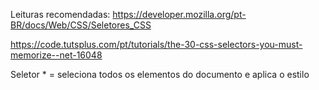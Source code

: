 Leituras recomendadas:
https://developer.mozilla.org/pt-BR/docs/Web/CSS/Seletores_CSS​

https://code.tutsplus.com/pt/tutorials/the-30-css-selectors-you-must-memorize--net-16048

Seletor \* = seleciona todos os elementos do documento e aplica o estilo

